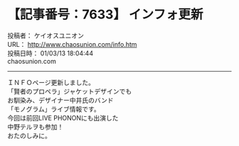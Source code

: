 # 【記事番号：7633】 インフォ更新

投稿者： ケイオスユニオン  
URL： http://www.chaosunion.com/info.htm  
投稿日時： 01/03/13 18:04:44  
chaosunion.com

---

ＩＮＦＯページ更新しました。  
「賢者のプロペラ」ジャケットデザインでも  
お馴染み、デザイナー中井氏のバンド  
「モノグラム」ライブ情報です。  
今回は前回LIVE PHONONにも出演した  
中野テルヲも参加！  
おたのしみに。